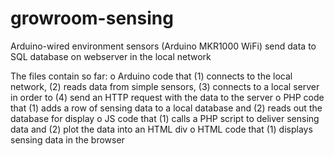 # growroom-sensing
Arduino-wired environment sensors (Arduino MKR1000 WiFi) send data to SQL database on webserver in the local network

The files contain so far:
  o Arduino code that (1) connects to the local network, (2) reads data from simple sensors, (3) connects to a local server in order to (4) send an HTTP request with the data to the server
  o PHP code that (1) adds a row of sensing data to a local database and (2) reads out the database for display
  o JS code that (1) calls a PHP script to deliver sensing data and (2) plot the data into an HTML div
  o HTML code that (1) displays sensing data in the browser
